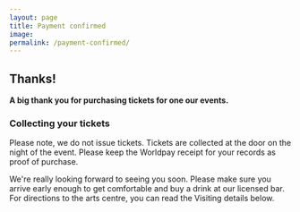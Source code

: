 ```yaml
---
layout: page
title: Payment confirmed
image:
permalink: /payment-confirmed/
---
```


## Thanks!

**A big thank you for purchasing tickets for one our events.**

### Collecting your tickets
Please note, we do not issue tickets. Tickets are collected at the door on the night of the event. Please keep the Worldpay receipt for your records as proof of purchase.

We're really looking forward to seeing you soon. Please make sure you arrive early enough to get comfortable and buy a drink at our licensed bar. For directions to the arts centre, you can read the Visiting details below.
